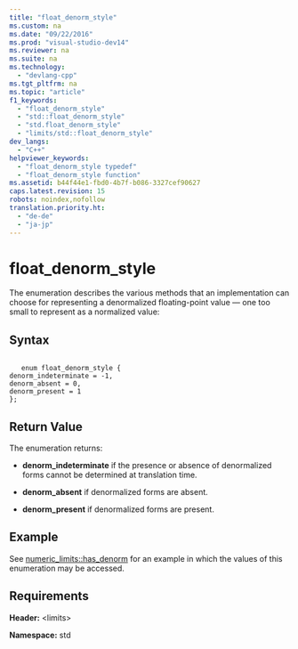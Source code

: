 ```yaml
---
title: "float_denorm_style"
ms.custom: na
ms.date: "09/22/2016"
ms.prod: "visual-studio-dev14"
ms.reviewer: na
ms.suite: na
ms.technology: 
  - "devlang-cpp"
ms.tgt_pltfrm: na
ms.topic: "article"
f1_keywords: 
  - "float_denorm_style"
  - "std::float_denorm_style"
  - "std.float_denorm_style"
  - "limits/std::float_denorm_style"
dev_langs: 
  - "C++"
helpviewer_keywords: 
  - "float_denorm_style typedef"
  - "float_denorm_style function"
ms.assetid: b44f44e1-fbd0-4b7f-b086-3327cef90627
caps.latest.revision: 15
robots: noindex,nofollow
translation.priority.ht: 
  - "de-de"
  - "ja-jp"
---
```

# float_denorm_style
The enumeration describes the various methods that an implementation can choose for representing a denormalized floating-point value — one too small to represent as a normalized value:  
  
## Syntax  
  
```  
  
   enum float_denorm_style {  
denorm_indeterminate = -1,  
denorm_absent = 0,  
denorm_present = 1  
};  
```  
  
## Return Value  
 The enumeration returns:  
  
-   **denorm_indeterminate** if the presence or absence of denormalized forms cannot be determined at translation time.  
  
-   **denorm_absent** if denormalized forms are absent.  
  
-   **denorm_present** if denormalized forms are present.  
  
## Example  
 See [numeric_limits::has_denorm](../vs140/numeric_limits--has_denorm.md) for an example in which the values of this enumeration may be accessed.  
  
## Requirements  
 **Header:** <limits\>  
  
 **Namespace:** std